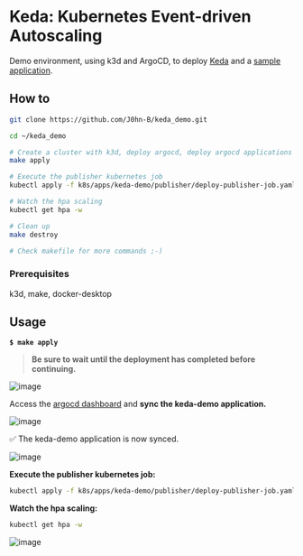 # Keda: Kubernetes Event-driven Autoscaling

Demo environment, using k3d and ArgoCD, to deploy [Keda](https://keda.sh/) and a [sample application](https://github.com/kedacore/sample-go-rabbitmq/).

## How to

```bash
git clone https://github.com/J0hn-B/keda_demo.git
```

```bash
cd ~/keda_demo
```

```bash
# Create a cluster with k3d, deploy argocd, deploy argocd applications and access the argocd dashboard
make apply

# Execute the publisher kubernetes job
kubectl apply -f k8s/apps/keda-demo/publisher/deploy-publisher-job.yaml

# Watch the hpa scaling
kubectl get hpa -w

# Clean up
make destroy

# Check makefile for more commands ;-)
```

### Prerequisites

k3d, make, docker-desktop

## Usage

**`$ make apply`**

> **Be sure to wait until the deployment has completed before continuing.**

![image](https://user-images.githubusercontent.com/40946247/148085440-066e0ae1-9b1a-4c18-bb3a-d95b1f72c025.png)

Access the [argocd dashboard](https://localhost:8080) and **sync the keda-demo application.**

![image](https://user-images.githubusercontent.com/40946247/148085152-89d77c41-8e39-410b-be1a-6dcf9f4a565c.png)

✅ The keda-demo application is now synced.

![image](https://user-images.githubusercontent.com/40946247/148085339-896a1a87-1ae2-4704-b653-a77fe12760db.png)

**Execute the publisher kubernetes job:**

```bash
kubectl apply -f k8s/apps/keda-demo/publisher/deploy-publisher-job.yaml
```

**Watch the hpa scaling:**

```bash
kubectl get hpa -w
```

![image](https://user-images.githubusercontent.com/40946247/148084929-41f32499-ac6a-4f7a-ad98-94c900d2c939.png)

